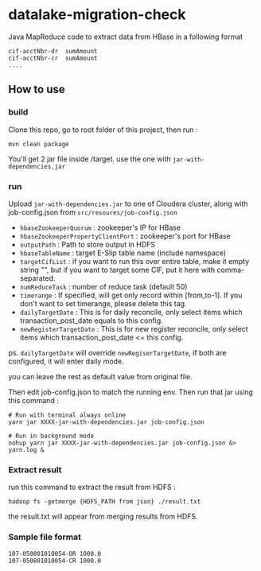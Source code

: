 # datalake-migration-check
Java MapReduce code to extract data from HBase in a following format

```
cif-acctNbr-dr  sumAmount
cif-acctNbr-cr  sumAmount
....
```

## How to use
### build
Clone this repo, go to root folder of this project, then run :
```
mvn clean package
```
You'll get 2 jar file inside /target. use the one with ```jar-with-dependencies.jar```

### run
Upload ```jar-with-dependencies.jar``` to one of Cloudera cluster, along with job-config.json from ```src/resoures/job-config.json```
- ```hbaseZookeeperQuorum``` : zookeeper's IP for HBase
- ```hbaseZookeeperPropertyClientPort``` : zookeeper's port for HBase
- ```outputPath``` : Path to store output in HDFS
- ```hbaseTableName``` : target E-Slip table name (include namespace)
- ```targetCifList``` : if you want to run this over entire table, make it empty string "", but if you want to target some CIF, put it here with comma-separated. 
- ```numReduceTask``` : number of reduce task (default 50)
- ```timerange``` : If specified, will get only record within [from,to-1]. If you don't want to set timerange, please delete this tag.
- ```dailyTargetDate``` : This is for daily reconcile, only select items which transaction_post_date equals to this config.
- ```newRegisterTargetDate``` : This is for new register reconcile, only select items which transaction_post_date <= this config.

ps. ```dailyTargetDate``` will override ```newRegiserTargetDate```, if both are configured, it will enter daily mode.

you can leave the rest as default value from original file.

Then edit job-config.json to match the running env. Then run that jar using this command :
```
# Run with terminal always online
yarn jar XXXX-jar-with-dependencies.jar job-config.json

# Run in background mode
nohup yarn jar XXXX-jar-with-dependencies.jar job-config.json &> yarn.log &
```

### Extract result
run this command to extract the result from HDFS : 
```shell script
hadoop fs -getmerge {HDFS_PATH from json} ./result.txt
```
the result.txt will appear from merging results from HDFS.

### Sample file format
```text
107-050801010054-DR 1000.0
107-050801010054-CR	1000.0
```